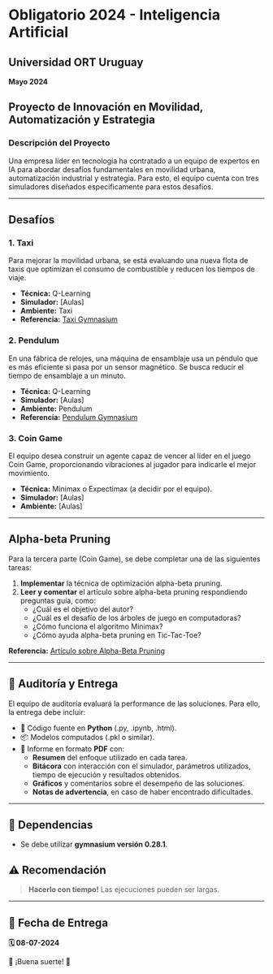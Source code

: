 # Obligatorio 2024 - Inteligencia Artificial

## Universidad ORT Uruguay
**Mayo 2024**

## Proyecto de Innovación en Movilidad, Automatización y Estrategia

### Descripción del Proyecto

Una empresa líder en tecnología ha contratado a un equipo de expertos en IA para abordar desafíos fundamentales en movilidad urbana, automatización industrial y estrategia. Para esto, el equipo cuenta con tres simuladores diseñados específicamente para estos desafíos.

---

## Desafíos

### 1. Taxi

Para mejorar la movilidad urbana, se está evaluando una nueva flota de taxis que optimizan el consumo de combustible y reducen los tiempos de viaje.

- **Técnica:** Q-Learning  
- **Simulador:** [Aulas]  
- **Ambiente:** Taxi  
- **Referencia:** [Taxi Gymnasium](https://gymnasium.farama.org/environments/toy_text/taxi/)

### 2. Pendulum

En una fábrica de relojes, una máquina de ensamblaje usa un péndulo que es más eficiente si pasa por un sensor magnético. Se busca reducir el tiempo de ensamblaje a un minuto.

- **Técnica:** Q-Learning  
- **Simulador:** [Aulas]  
- **Ambiente:** Pendulum  
- **Referencia:** [Pendulum Gymnasium](https://gymnasium.farama.org/environments/classic_control/pendulum/)

### 3. Coin Game

El equipo desea construir un agente capaz de vencer al líder en el juego Coin Game, proporcionando vibraciones al jugador para indicarle el mejor movimiento.

- **Técnica:** Minimax o Expectimax (a decidir por el equipo).  
- **Simulador:** [Aulas]  
- **Ambiente:** [Aulas]  

---

## Alpha-beta Pruning

Para la tercera parte (Coin Game), se debe completar una de las siguientes tareas:

1. **Implementar** la técnica de optimización alpha-beta pruning.
2. **Leer y comentar** el artículo sobre alpha-beta pruning respondiendo preguntas guía, como:
   - ¿Cuál es el objetivo del autor?
   - ¿Cuál es el desafío de los árboles de juego en computadoras?
   - ¿Cómo funciona el algoritmo Minimax?
   - ¿Cómo ayuda alpha-beta pruning en Tic-Tac-Toe?

**Referencia:** [Artículo sobre Alpha-Beta Pruning](https://www.whitman.edu/documents/academics/majors/mathematics/2019/Felstiner-Guichard.pdf)

---

## 📌 Auditoría y Entrega

El equipo de auditoría evaluará la performance de las soluciones. Para ello, la entrega debe incluir:

- 📂 Código fuente en **Python** (.py, .ipynb, .html).
- 📦 Modelos computados (.pkl o similar).
- 📄 Informe en formato **PDF** con:
  - **Resumen** del enfoque utilizado en cada tarea.
  - **Bitácora** con interacción con el simulador, parámetros utilizados, tiempo de ejecución y resultados obtenidos.
  - **Gráficos** y comentarios sobre el desempeño de las soluciones.
  - **Notas de advertencia**, en caso de haber encontrado dificultades.

---

## 🔧 Dependencias

- Se debe utilizar **gymnasium versión 0.28.1**.

## ⚠️ Recomendación

> **Hacerlo con tiempo!** Las ejecuciones pueden ser largas.

---

## 📅 Fecha de Entrega

**🗓️ 08-07-2024**

🚀 ¡Buena suerte! 🎯

